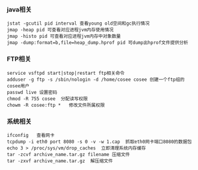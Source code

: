 ### java相关
    jstat -gcutil pid interval 查看young old空间和gc执行情况
    jmap -heap pid 可查看对应进程jvm内存使用情况
    jmap -histo pid 可查看对应进程jvm内存中对象数量
    jmap -dump:format=b,file=heap_dump.hprof pid 可dump出hprof文件提供分析
### FTP相关
    service vsftpd start|stop|restart ftp相关命令             
    adduser -g ftp -s /sbin/nologin -d /home/cosee cosee 创建一个ftp组的cosee用户            
    passwd live 设置密码                
    chmod -R 755 cosee  分配读写权限            
    chowm -R cosee:ftp *   修改文件所属权限           
### 系统相关
    ifconfig   查看网卡
    tcpdump -i eth0 port 8080 -s 0 -v -w 1.cap  抓取eth0网卡端口8080的数据包
    echo 3 > /proc/sys/vm/drop_caches  立即清理系统内存缓存
    tar -zcvf archive_name.tar.gz filename 压缩文件
    tar -zxvf archive_name.tar.gz  解压缩文件